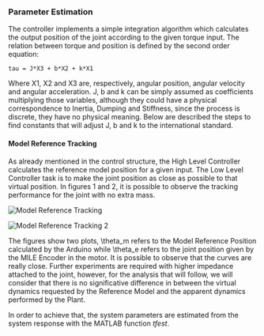 ### Parameter Estimation

The controller implements a simple integration algorithm which calculates the output position of the joint according to the given torque input. The relation between torque and position is defined by the second order equation:

	tau = J*X3 + b*X2 + k*X1

Where X1, X2 and X3 are, respectively, angular position, angular velocity and angular acceleration. J, b and k can be simply assumed as coefficients multiplying those variables, although they could have a physical correspondence to Inertia, Dumping and Stiffness, since the process is discrete, they have no physical meaning. Below are described the steps to find constants that will adjust J, b and k to the international standard. 

#### Model Reference Tracking

As already mentioned in the control structure, the High Level Controller calculates the reference model position for a given input. The Low Level Controller task is to make the joint position as close as possible to that virtual position. In figures 1 and 2, it is possible to observe the tracking performance for the joint with no extra mass.

![Model Reference Tracking](https://biopmr.github.io/images/modelReferenceTracking.png)

![Model Reference Tracking 2](https://biopmr.github.io/images/modelReferenceTracking2.png)

The figures show two plots, \theta_m refers to the Model Reference Position calculated by the Arduino while \theta_e refers to the joint position given by the MILE Encoder in the motor. It is possible to observe that the curves are really close. Further experiments are required with higher impedance attached to the joint, however, for the analysis that will follow, we will consider that there is no significative difference in between the virtual dynamics requested by the Reference Model and the apparent dynamics performed by the Plant.


In order to achieve that, the system parameters are estimated from the system response with the MATLAB function _tfest_.

